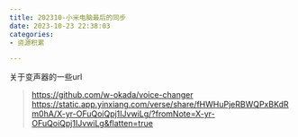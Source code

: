 ```yaml
---
title: 202310-小米电脑最后的同步
date: 2023-10-23 22:38:03
categories:
- 资源积累

---
```


关于变声器的一些url
> https://github.com/w-okada/voice-changer
> https://static.app.yinxiang.com/verse/share/fHWHuPjeRBWQPxBKdRm0hA/X-yr-OFuQoiQpj1IJvwiLg/?fromNote=X-yr-OFuQoiQpj1IJvwiLg&flatten=true